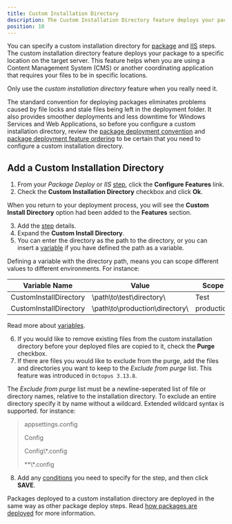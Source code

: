 ```yaml
---
title: Custom Installation Directory
description: The Custom Installation Directory feature deploys your package to a specific location on the server.
position: 10
---
```

You can specify a custom installation directory for [package](/docs/deployment-examples/deploying-packages/index.md) and [IIS](/docs/deployment-examples/iis-websites-and-application-pools.md) steps. The custom installation directory feature deploys your package to a specific location on the target server. This feature helps when you are using a Content Management System (CMS) or another coordinating application that requires your files to be in specific locations.

Only use the *custom installation directory* feature when you really need it.

The standard convention for deploying packages eliminates problems caused by file locks and stale files being left in the deployment folder. It also provides smoother deployments and less downtime for Windows Services and Web Applications, so before you configure a custom installation directory, review the [package deployment convention](/docs/deployment-examples/deploying-packages/index.md) and [package deployment feature ordering](/docs/deployment-examples/deploying-packages/package-deployment-feature-ordering.md) to be certain that you need to configure a custom installation directory.

## Add a Custom Installation Directory

1. From your *Package Deploy* or *IIS* [step](/docs/deployment-process/steps/index.md), click the **Configure Features** link.
2. Check the **Custom Installation Directory** checkbox and click **Ok**.

When you return to your deployment process, you will see the **Custom Install Directory** option had been added to the **Features** section.

3. Add the [step](/docs/deployment-process/steps/index.md) details.
4. Expand the **Custom Install Directory**.
5. You can enter the directory as the path to the directory, or you can insert a [variable](/docs/deployment-process/variables/index.md) if you have defined the path as a variable.

Defining a variable with the directory path, means you can scope different values to different environments. For instance:

 | Variable Name    | Value     | Scope    |
 | ----------------------- | --------------- | -------- |
 | CustomInstallDirectory | \path\to\test\directory\ | Test |
 | CustomInstallDirectory | \path\to\production\directory\ | production |

 Read more about [variables](/docs/deployment-process/variables/index.md).

6. If you would like to remove existing files from the custom installation directory before your deployed files are copied to it, check the **Purge** checkbox.
7. If there are files you would like to exclude from the purge, add the files and directories you want to keep to the *Exclude from purge* list. This feature was introduced in `Octopus 3.13.8`.

The *Exclude from purge* list must be a newline-seperated list of file or directory names, relative to the installation directory. To exclude an entire directory specify it by name without a wildcard. Extended wildcard syntax is supported. for instance:

> appsettings.config
>
> Config
>
> Config\\*.config
>
> **\\*.config

8. Add any [conditions](/docs/deployment-process/conditions/index.md) you need to specify for the step, and then click **SAVE**.

Packages deployed to a custom installation directory are deployed in the same way as other package deploy steps. Read [how packages are deployed](/docs/deployment-examples/deploying-packages/index.md#how-packages-are-deployed) for more information.
